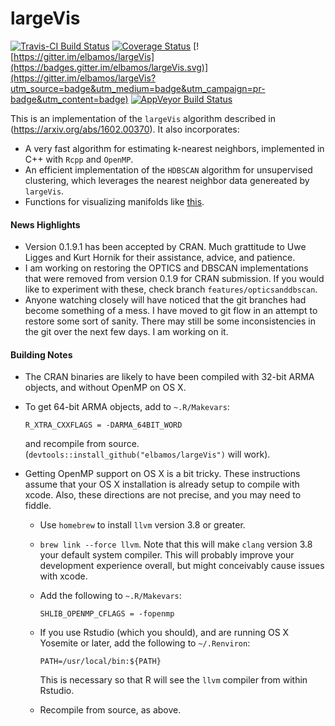 largeVis
================

[![Travis-CI Build Status](https://travis-ci.org/elbamos/largeVis.svg?branch=master)](https://travis-ci.org/elbamos/largeVis) [![Coverage Status](https://img.shields.io/codecov/c/github/elbamos/largeVis/master.svg)](https://codecov.io/gh/elbamos/largeVis/branch/master) [![https://gitter.im/elbamos/largeVis](https://badges.gitter.im/elbamos/largeVis.svg)](https://gitter.im/elbamos/largeVis?utm_source=badge&utm_medium=badge&utm_campaign=pr-badge&utm_content=badge) [![AppVeyor Build Status](https://ci.appveyor.com/api/projects/status/github/elbamos/largeVis?branch=master&svg=true)](https://ci.appveyor.com/project/elbamos/largeVis?branch=master)

This is an implementation of the `largeVis` algorithm described in (<https://arxiv.org/abs/1602.00370>). It also incorporates:

-   A very fast algorithm for estimating k-nearest neighbors, implemented in C++ with `Rcpp` and `OpenMP`.
-   An efficient implementation of the `HDBSCAN` algorithm for unsupervised clustering, which leverages the nearest neighbor data genereated by `largeVis`.
-   Functions for visualizing manifolds like [this](http://cs.stanford.edu/people/karpathy/cnnembed/).

#### News Highlights

-   Version 0.1.9.1 has been accepted by CRAN. Much grattitude to Uwe Ligges and Kurt Hornik for their assistance, advice, and patience.
-   I am working on restoring the OPTICS and DBSCAN implementations that were removed from version 0.1.9 for CRAN submission. If you would like to experiment with these, check branch `features/opticsanddbscan`.
-   Anyone watching closely will have noticed that the git branches had become something of a mess. I have moved to git flow in an attempt to restore some sort of sanity. There may still be some inconsistencies in the git over the next few days. I am working on it.

#### Building Notes

-   The CRAN binaries are likely to have been compiled with 32-bit ARMA objects, and without OpenMP on OS X.
-   To get 64-bit ARMA objects, add to `~.R/Makevars`:

        R_XTRA_CXXFLAGS = -DARMA_64BIT_WORD

    and recompile from source. (`devtools::install_github("elbamos/largeVis")` will work).

-   Getting OpenMP support on OS X is a bit tricky. These instructions assume that your OS X installation is already setup to compile with xcode. Also, these directions are not precise, and you may need to fiddle.
    -   Use `homebrew` to install `llvm` version 3.8 or greater.
    -   `brew link --force llvm`. Note that this will make `clang` version 3.8 your default system compiler. This will probably improve your development experience overall, but might conceivably cause issues with xcode.
    -   Add the following to `~.R/Makevars`:

            SHLIB_OPENMP_CFLAGS = -fopenmp

    -   If you use Rstudio (which you should), and are running OS X Yosemite or later, add the following to `~/.Renviron`:

            PATH=/usr/local/bin:${PATH}

        This is necessary so that R will see the `llvm` compiler from within Rstudio.
    -   Recompile from source, as above.
